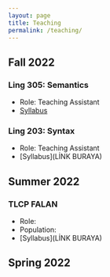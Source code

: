 ```yaml
---
layout: page
title: Teaching
permalink: /teaching/
---
```


## Fall 2022
### Ling 305: Semantics
- Role: Teaching Assistant
- [Syllabus](https://github.com/furkandikmen/furkandikmen.github.io/blob/master/assets/syllabus/Ling305_Fall2022.pdf)

### Ling 203: Syntax 
- Role: Teaching Assistant
- [Syllabus](LİNK BURAYA)

## Summer 2022
### TLCP FALAN
- Role: 
- Population: 
- [Syllabus](LİNK BURAYA)


## Spring 2022
